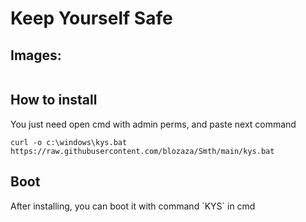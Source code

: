# Keep Yourself Safe

## Images:
<img scr="" weight="" height="">

## How to install
<p> You just need open cmd with admin perms, and paste next command<p/>

```curl -o c:\windows\kys.bat https://raw.githubusercontent.com/blozaza/Smth/main/kys.bat```

## Boot
<p> After installing, you can boot it with command `KYS` in cmd

